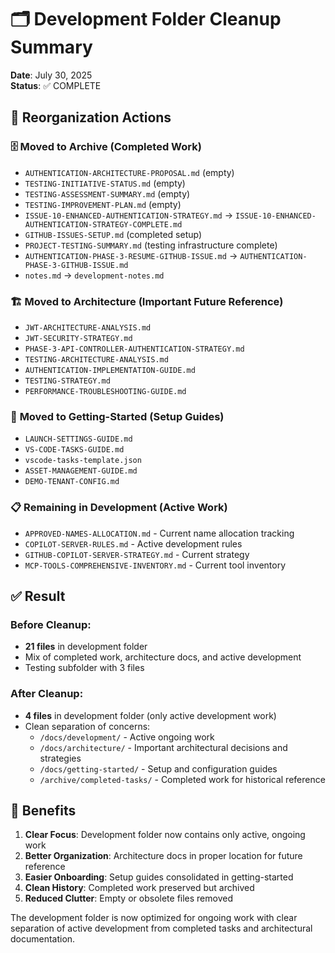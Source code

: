 # 🗂️ Development Folder Cleanup Summary

**Date**: July 30, 2025  
**Status**: ✅ COMPLETE

## 📁 **Reorganization Actions**

### 🗄️ **Moved to Archive (Completed Work)**
- `AUTHENTICATION-ARCHITECTURE-PROPOSAL.md` (empty)
- `TESTING-INITIATIVE-STATUS.md` (empty)
- `TESTING-ASSESSMENT-SUMMARY.md` (empty)
- `TESTING-IMPROVEMENT-PLAN.md` (empty)
- `ISSUE-10-ENHANCED-AUTHENTICATION-STRATEGY.md` → `ISSUE-10-ENHANCED-AUTHENTICATION-STRATEGY-COMPLETE.md`
- `GITHUB-ISSUES-SETUP.md` (completed setup)
- `PROJECT-TESTING-SUMMARY.md` (testing infrastructure complete)
- `AUTHENTICATION-PHASE-3-RESUME-GITHUB-ISSUE.md` → `AUTHENTICATION-PHASE-3-GITHUB-ISSUE.md`
- `notes.md` → `development-notes.md`

### 🏗️ **Moved to Architecture (Important Future Reference)**
- `JWT-ARCHITECTURE-ANALYSIS.md`
- `JWT-SECURITY-STRATEGY.md`
- `PHASE-3-API-CONTROLLER-AUTHENTICATION-STRATEGY.md`
- `TESTING-ARCHITECTURE-ANALYSIS.md`
- `AUTHENTICATION-IMPLEMENTATION-GUIDE.md`
- `TESTING-STRATEGY.md`
- `PERFORMANCE-TROUBLESHOOTING-GUIDE.md`

### 🚀 **Moved to Getting-Started (Setup Guides)**
- `LAUNCH-SETTINGS-GUIDE.md`
- `VS-CODE-TASKS-GUIDE.md`
- `vscode-tasks-template.json`
- `ASSET-MANAGEMENT-GUIDE.md`
- `DEMO-TENANT-CONFIG.md`

### 📋 **Remaining in Development (Active Work)**
- `APPROVED-NAMES-ALLOCATION.md` - Current name allocation tracking
- `COPILOT-SERVER-RULES.md` - Active development rules
- `GITHUB-COPILOT-SERVER-STRATEGY.md` - Current strategy
- `MCP-TOOLS-COMPREHENSIVE-INVENTORY.md` - Current tool inventory

## ✅ **Result**

### Before Cleanup:
- **21 files** in development folder
- Mix of completed work, architecture docs, and active development
- Testing subfolder with 3 files

### After Cleanup:
- **4 files** in development folder (only active development work)
- Clean separation of concerns:
  - `/docs/development/` - Active ongoing work
  - `/docs/architecture/` - Important architectural decisions and strategies
  - `/docs/getting-started/` - Setup and configuration guides
  - `/archive/completed-tasks/` - Completed work for historical reference

## 🎯 **Benefits**

1. **Clear Focus**: Development folder now contains only active, ongoing work
2. **Better Organization**: Architecture docs in proper location for future reference
3. **Easier Onboarding**: Setup guides consolidated in getting-started
4. **Clean History**: Completed work preserved but archived
5. **Reduced Clutter**: Empty or obsolete files removed

The development folder is now optimized for ongoing work with clear separation of active development from completed tasks and architectural documentation.
